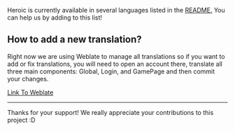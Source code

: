 Heroic is currently available in several languages listed in the [README.](https://github.com/flavioislima/HeroicGamesLauncher/blob/main/README.md)
You can help us by adding to this list!

## How to add a new translation?

Right now we are using Weblate to manage all translations so if you want to add or fix translations, you will need to open an account there, translate all three main components: Global, Login, and GamePage and then commit your changes.

[Link To Weblate](https://hosted.weblate.org/projects/heroic-games-launcher/)

---

Thanks for your support! We really appreciate your contributions to this project :D